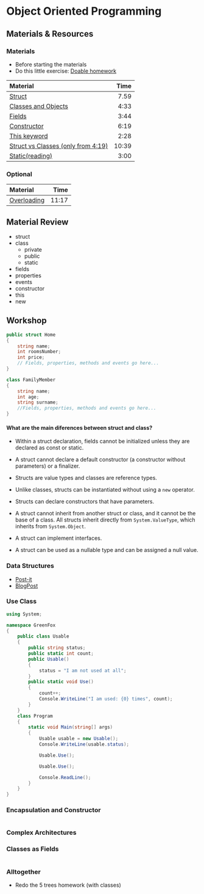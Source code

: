 # Object Oriented Programming

## Materials & Resources

### Materials
- Before starting the materials
- Do this little exercise: [Doable homework](homework.md)

| Material | Time |
|:---------|-----:|
|[Struct](https://www.youtube.com/watch?v=1UV1Pd20akM)|7.59|
|[Classes and Objects](https://www.youtube.com/watch?v=FCjoioi6xvM)|4:33|
|[Fields](https://www.youtube.com/watch?v=jcHBfa36gz0)|3:44|
|[Constructor](https://www.youtube.com/watch?v=MyWBU6IKl5U)|6:19|
|[This keyword](https://www.youtube.com/watch?v=m8hRUP1WL28)|2:28|
|[Struct vs Classes (only from 4:19)](https://youtu.be/4eDFpuDGosA?t=259)| 10:39|
|[Static(reading)](https://docs.microsoft.com/en-us/dotnet/csharp/programming-guide/classes-and-structs/static-classes-and-static-class-members)|3:00|



### Optional
| Material | Time |
|:---------|-----:|
|[Overloading](https://www.youtube.com/watch?v=F9ygaxxbbz4)|11:17|


## Material Review
- struct
- class
  - private
  - public
  - static
- fields
- properties
- events
- constructor
- this
- new


## Workshop

```csharp
public struct Home
{
    string name;
    int roomsNumber;
    int price;
    // Fields, properties, methods and events go here...
}
```

```csharp
class FamilyMember
{
    string name;
    int age;
    string surname;
    //Fields, properties, methods and events go here...
}
```

#### What are the main diferences between struct and class?
- Within a struct declaration, fields cannot be initialized unless they are declared as const or static.

- A struct cannot declare a default constructor (a constructor without parameters) or a finalizer.

- Structs are value types and classes are reference types.

- Unlike classes, structs can be instantiated without using a `new` operator.

- Structs can declare constructors that have parameters.

- A struct cannot inherit from another struct or class, and it cannot be the base of a class. All structs inherit directly from `System.ValueType`, which inherits from `System.Object`.

- A struct can implement interfaces.

- A struct can be used as a nullable type and can be assigned a null value.

### Data Structures

- [Post-it](post-it/cs.md)
- [BlogPost](blog-post/cs.md)

### Use Class

```csharp
using System;

namespace GreenFox
{
    public class Usable
    {
        public string status;
        public static int count;
        public Usable()
        {
            status = "I am not used at all";
        }
        public static void Use()
        {
            count++;
            Console.WriteLine("I am used: {0} times", count);
        }
    }
    class Program
    {
        static void Main(string[] args)
        {
            Usable usable = new Usable();
            Console.WriteLine(usable.status);

            Usable.Use();

            Usable.Use();

            Console.ReadLine();
        }
    }
}

```


### Encapsulation and Constructor
```csharp
```


### Complex Architectures



### Classes as Fields

```csharp
```


### Alltogether


- Redo the 5 trees homework (with classes)
